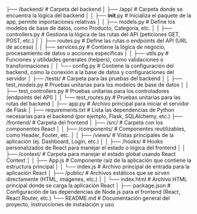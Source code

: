 ├── /backend/                        # Carpeta del backend
│   ├── /app/                         # Carpeta donde se encuentra la lógica del backend
│   │   ├── __init__.py               # Inicializa el paquete de la app, permite importaciones relativas
│   │   ├── models.py                 # Define los modelos de base de datos, como Producto, Categoría, etc.
│   │   ├── controllers.py            # Gestiona la lógica de las rutas del API (peticiones GET, POST, etc.)
│   │   ├── routes.py                 # Define las rutas o endpoints del API (URL de acceso)
│   │   ├── services.py               # Contiene la lógica de negocio, procesamiento de datos o acciones específicas
│   │   ├── utils.py                  # Funciones y utilidades generales (helpers), como validaciones o transformaciones
│   │   └── config.py                 # Contiene la configuración del backend, como la conexión a la base de datos y configuraciones del servidor
│   ├── /tests/                       # Carpeta para las pruebas del backend
│   │   ├── test_models.py            # Pruebas unitarias para los modelos de base de datos
│   │   ├── test_controllers.py       # Pruebas unitarias para los controladores (endpoints del API)
│   │   └── test_routes.py            # Pruebas unitarias para las rutas del backend
│   ├── app.py                        # Archivo principal para iniciar el servidor de Flask
│   ├── requirements.txt              # Lista las dependencias de Python necesarias para el backend (por ejemplo, Flask, SQLAlchemy, etc.)
├── /frontend/                        # Carpeta del frontend
│   ├── /src/                         # Carpeta con los componentes React
│   │   ├── /components/              # Componentes reutilizables, como Header, Footer, etc.
│   │   ├── /views/                   # Vistas principales de la aplicación (ej. Dashboard, Login, etc.)
│   │   ├── /hooks/                   # Hooks personalizados de React para manejar el estado o lógica del frontend
│   │   ├── /context/                 # Carpeta para manejar el estado global usando React Context
│   │   ├── App.js                    # Componente raíz de la aplicación que contiene la estructura principal
│   │   └── index.js                  # Archivo principal de entrada para la aplicación React
│   ├── /public/                      # Archivos estáticos que se sirven directamente (HTML, imágenes, etc.)
│   │   └── index.html                # Archivo HTML principal donde se carga la aplicación React
│   ├── package.json                  # Configuración de las dependencias de Node.js para el frontend (React, React Router, etc.)
└── README.md                         # Documentación general del proyecto, instrucciones de instalación y uso

